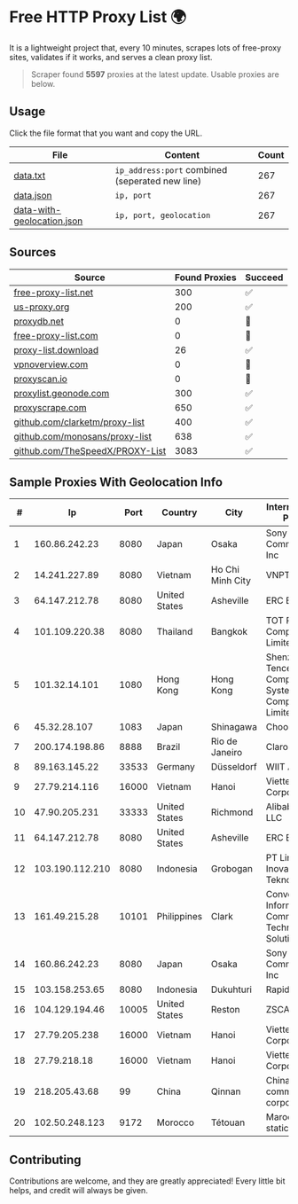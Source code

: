
# Free HTTP Proxy List 🌍

It is a lightweight project that, every 10 minutes, scrapes lots of free-proxy sites, validates if it works, and serves a clean proxy list.


> Scraper found **5597** proxies at the latest update. Usable proxies are below.

## Usage

Click the file format that you want and copy the URL.


|File|Content|Count|
|----|-------|-----|
|[data.txt](https://raw.githubusercontent.com/themiralay/Proxy-List-World/master/data.txt)|`ip_address:port` combined (seperated new line)|267|
|[data.json](https://raw.githubusercontent.com/themiralay/Proxy-List-World/master/data.json)|`ip, port`|267|
|[data-with-geolocation.json](https://raw.githubusercontent.com/themiralay/Proxy-List-World/master/data-with-geolocation.json)|`ip, port, geolocation`|267|

## Sources

|Source|Found Proxies|Succeed|
|------|-------------|-------|
|[free-proxy-list.net](https://free-proxy-list.net)|300|✅|
|[us-proxy.org](https://www.us-proxy.org)|200|✅|
|[proxydb.net](http://proxydb.net)|0|🚫|
|[free-proxy-list.com](https://free-proxy-list.com/?page=&port=&type%5B%5D=http&type%5B%5D=https&up_time=0&search=Search)|0|🚫|
|[proxy-list.download](https://www.proxy-list.download/HTTP)|26|✅|
|[vpnoverview.com](https://vpnoverview.com/privacy/anonymous-browsing/free-proxy-servers)|0|🚫|
|[proxyscan.io](https://www.proxyscan.io)|0|🚫|
|[proxylist.geonode.com](https://proxylist.geonode.com/api/proxy-list?limit=300&page=1&sort_by=lastChecked&sort_type=desc&protocols=http,https)|300|✅|
|[proxyscrape.com](https://api.proxyscrape.com/v2/?request=displayproxies&protocol=http&timeout=10000&country=all&ssl=all&anonymity=all)|650|✅|
|[github.com/clarketm/proxy-list](https://raw.githubusercontent.com/clarketm/proxy-list/master/proxy-list-raw.txt)|400|✅|
|[github.com/monosans/proxy-list](https://raw.githubusercontent.com/monosans/proxy-list/main/proxies/http.txt)|638|✅|
|[github.com/TheSpeedX/PROXY-List](https://raw.githubusercontent.com/TheSpeedX/PROXY-List/master/http.txt)|3083|✅|


## Sample Proxies With Geolocation Info

|#|Ip|Port|Country|City|Internet Service Provider|
|-|--|----|-------|----|-------------------------|
|1|160.86.242.23|8080|Japan|Osaka|Sony Network Communications Inc|
|2|14.241.227.89|8080|Vietnam|Ho Chi Minh City|VNPT|
|3|64.147.212.78|8080|United States|Asheville|ERC Broadband|
|4|101.109.220.38|8080|Thailand|Bangkok|TOT Public Company Limited|
|5|101.32.14.101|1080|Hong Kong|Hong Kong|Shenzhen Tencent Computer Systems Company Limited|
|6|45.32.28.107|1083|Japan|Shinagawa|Choopa|
|7|200.174.198.86|8888|Brazil|Rio de Janeiro|Claro S.A|
|8|89.163.145.22|33533|Germany|Düsseldorf|WIIT AG|
|9|27.79.214.116|16000|Vietnam|Hanoi|Viettel Corporation|
|10|47.90.205.231|33333|United States|Richmond|Alibaba.com LLC|
|11|64.147.212.78|8080|United States|Asheville|ERC Broadband|
|12|103.190.112.210|8080|Indonesia|Grobogan|PT Linkbit Inovasi Teknologi|
|13|161.49.215.28|10101|Philippines|Clark|Converge Information and Communications Technology Solutions|
|14|160.86.242.23|8080|Japan|Osaka|Sony Network Communications Inc|
|15|103.158.253.65|8080|Indonesia|Dukuhturi|Rapid Network|
|16|104.129.194.46|10005|United States|Reston|ZSCALER, INC.|
|17|27.79.205.238|16000|Vietnam|Hanoi|Viettel Corporation|
|18|27.79.218.18|16000|Vietnam|Hanoi|Viettel Corporation|
|19|218.205.43.68|99|China|Qinnan|China Mobile communications corporation|
|20|102.50.248.123|9172|Morocco|Tétouan|Maroc telecom static ip adress|



## Contributing

Contributions are welcome, and they are greatly appreciated! Every
little bit helps, and credit will always be given.

